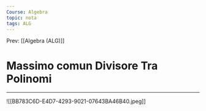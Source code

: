 ```yaml
---
Course: Algebra
topic: nota
tags: ALG
---
```


Prev: [[Algebra (ALG)]]

# Massimo comun Divisore Tra Polinomi
---
![[BB783C6D-E4D7-4293-9021-07643BA46B40.jpeg]]